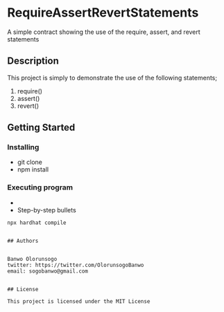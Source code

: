 # RequireAssertRevertStatements

A simple contract showing the use of the require, assert, and revert statements

## Description

This project is simply to demonstrate the use of the following statements;
1. require()
2. assert()
3. revert()

## Getting Started

### Installing

* git clone 
* npm install

### Executing program

* 
* Step-by-step bullets
```
npx hardhat compile
```

```

## Authors


Banwo Olorunsogo
twitter: https://twitter.com/OlorunsogoBanwo
email: sogobanwo@gmail.com


## License

This project is licensed under the MIT License

